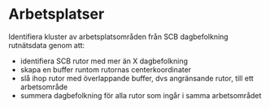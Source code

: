 # Arbetsplatser

Identifiera kluster av arbetsplatsområden från SCB dagbefolkning rutnätsdata genom att:  

* identifiera SCB rutor med mer än X dagbefolkning  
* skapa en buffer runtom rutornas centerkoordinater
* slå ihop rutor med överlappande buffer, dvs angränsande rutor, till ett arbetsområde 
* summera dagbefolkning för alla rutor som ingår i samma arbetsområdet